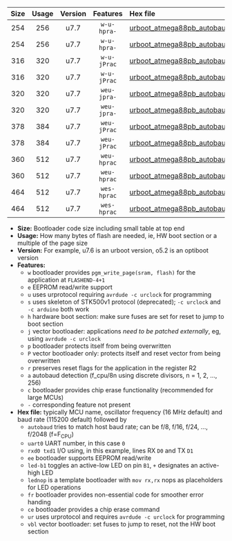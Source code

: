 |Size|Usage|Version|Features|Hex file|
|:-:|:-:|:-:|:-:|:--|
|254|256|u7.7|`w-u-hpra-`|[urboot_atmega88pb_autobaud_uart0_rxd0_txd1_led+b5_ur.hex](https://raw.githubusercontent.com/stefanrueger/urboot.hex/main/mcus/atmega88pb/autobaud/urboot_atmega88pb_autobaud_uart0_rxd0_txd1_led+b5_ur.hex)|
|254|256|u7.7|`w-u-hpra-`|[urboot_atmega88pb_autobaud_uart0_rxd0_txd1_lednop_ur.hex](https://raw.githubusercontent.com/stefanrueger/urboot.hex/main/mcus/atmega88pb/autobaud/urboot_atmega88pb_autobaud_uart0_rxd0_txd1_lednop_ur.hex)|
|316|320|u7.7|`w-u-jPrac`|[urboot_atmega88pb_autobaud_uart0_rxd0_txd1_led+b5_fr_ce_ur_vbl.hex](https://raw.githubusercontent.com/stefanrueger/urboot.hex/main/mcus/atmega88pb/autobaud/urboot_atmega88pb_autobaud_uart0_rxd0_txd1_led+b5_fr_ce_ur_vbl.hex)|
|316|320|u7.7|`w-u-jPrac`|[urboot_atmega88pb_autobaud_uart0_rxd0_txd1_lednop_fr_ce_ur_vbl.hex](https://raw.githubusercontent.com/stefanrueger/urboot.hex/main/mcus/atmega88pb/autobaud/urboot_atmega88pb_autobaud_uart0_rxd0_txd1_lednop_fr_ce_ur_vbl.hex)|
|320|320|u7.7|`weu-jpra-`|[urboot_atmega88pb_autobaud_uart0_rxd0_txd1_ee_led+b5_ur_vbl.hex](https://raw.githubusercontent.com/stefanrueger/urboot.hex/main/mcus/atmega88pb/autobaud/urboot_atmega88pb_autobaud_uart0_rxd0_txd1_ee_led+b5_ur_vbl.hex)|
|320|320|u7.7|`weu-jpra-`|[urboot_atmega88pb_autobaud_uart0_rxd0_txd1_ee_lednop_ur_vbl.hex](https://raw.githubusercontent.com/stefanrueger/urboot.hex/main/mcus/atmega88pb/autobaud/urboot_atmega88pb_autobaud_uart0_rxd0_txd1_ee_lednop_ur_vbl.hex)|
|378|384|u7.7|`weu-jPrac`|[urboot_atmega88pb_autobaud_uart0_rxd0_txd1_ee_led+b5_fr_ce_ur_vbl.hex](https://raw.githubusercontent.com/stefanrueger/urboot.hex/main/mcus/atmega88pb/autobaud/urboot_atmega88pb_autobaud_uart0_rxd0_txd1_ee_led+b5_fr_ce_ur_vbl.hex)|
|378|384|u7.7|`weu-jPrac`|[urboot_atmega88pb_autobaud_uart0_rxd0_txd1_ee_lednop_fr_ce_ur_vbl.hex](https://raw.githubusercontent.com/stefanrueger/urboot.hex/main/mcus/atmega88pb/autobaud/urboot_atmega88pb_autobaud_uart0_rxd0_txd1_ee_lednop_fr_ce_ur_vbl.hex)|
|360|512|u7.7|`weu-hprac`|[urboot_atmega88pb_autobaud_uart0_rxd0_txd1_ee_led+b5_fr_ce_ur.hex](https://raw.githubusercontent.com/stefanrueger/urboot.hex/main/mcus/atmega88pb/autobaud/urboot_atmega88pb_autobaud_uart0_rxd0_txd1_ee_led+b5_fr_ce_ur.hex)|
|360|512|u7.7|`weu-hprac`|[urboot_atmega88pb_autobaud_uart0_rxd0_txd1_ee_lednop_fr_ce_ur.hex](https://raw.githubusercontent.com/stefanrueger/urboot.hex/main/mcus/atmega88pb/autobaud/urboot_atmega88pb_autobaud_uart0_rxd0_txd1_ee_lednop_fr_ce_ur.hex)|
|464|512|u7.7|`wes-hprac`|[urboot_atmega88pb_autobaud_uart0_rxd0_txd1_ee_led+b5_fr_ce.hex](https://raw.githubusercontent.com/stefanrueger/urboot.hex/main/mcus/atmega88pb/autobaud/urboot_atmega88pb_autobaud_uart0_rxd0_txd1_ee_led+b5_fr_ce.hex)|
|464|512|u7.7|`wes-hprac`|[urboot_atmega88pb_autobaud_uart0_rxd0_txd1_ee_lednop_fr_ce.hex](https://raw.githubusercontent.com/stefanrueger/urboot.hex/main/mcus/atmega88pb/autobaud/urboot_atmega88pb_autobaud_uart0_rxd0_txd1_ee_lednop_fr_ce.hex)|

- **Size:** Bootloader code size including small table at top end
- **Usage:** How many bytes of flash are needed, ie, HW boot section or a multiple of the page size
- **Version:** For example, u7.6 is an urboot version, o5.2 is an optiboot version
- **Features:**
  + `w` bootloader provides `pgm_write_page(sram, flash)` for the application at `FLASHEND-4+1`
  + `e` EEPROM read/write support
  + `u` uses urprotocol requiring `avrdude -c urclock` for programming
  + `s` uses skeleton of STK500v1 protocol (deprecated); `-c urclock` and `-c arduino` both work
  + `h` hardware boot section: make sure fuses are set for reset to jump to boot section
  + `j` vector bootloader: applications *need to be patched externally*, eg, using `avrdude -c urclock`
  + `p` bootloader protects itself from being overwritten
  + `P` vector bootloader only: protects itself and reset vector from being overwritten
  + `r` preserves reset flags for the application in the register R2
  + `a` autobaud detection (f_cpu/8n using discrete divisors, n = 1, 2, ..., 256)
  + `c` bootloader provides chip erase functionality (recommended for large MCUs)
  + `-` corresponding feature not present
- **Hex file:** typically MCU name, oscillator frequency (16 MHz default) and baud rate (115200 default) followed by
  + `autobaud` tries to match host baud rate; can be f/8, f/16, f/24, ..., f/2048 (f=F<sub>CPU</sub>)
  + `uart0` UART number, in this case `0`
  + `rxd0 txd1` I/O using, in this example, lines RX `D0` and TX `D1`
  + `ee` bootloader supports EEPROM read/write
  + `led-b1` toggles an active-low LED on pin `B1`, `+` designates an active-high LED
  + `lednop` is a template bootloader with `mov rx,rx` nops as placeholders for LED operations
  + `fr` bootloader provides non-essential code for smoother error handing
  + `ce` bootloader provides a chip erase command
  + `ur` uses urprotocol and requires `avrdude -c urclock` for programming
  + `vbl` vector bootloader: set fuses to jump to reset, not the HW boot section
